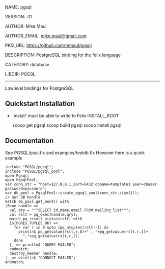 NAME: pgsql

VERSION: .01  

AUTHOR: Mike Maul

AUTHOR_EMAIL: mike.maul@gmail.com

PKG_URL: https://github.com/mmaul/pgsql

DESCRIPTION: PostgreSQL binding for the felix language

CATEGORY: database

LIBDIR: PGSQL

-----
Lowlevel bindings for PostgreSQL

## Quickstart Installation ##
* 'install' must be able to write to Felix INSTALL_ROOT

    scoop get pgsql
    scoop build pgsql
    scoop install pgsql

## Documentation ##
See PGSQL/psql.flx and examples/testdb.flx
However here is a quick example

    include "PGSQL/pgsql";
    include "PGSQL/pgsql_pool";
    open Pgsql;
    open PgsqlPool;
    var conn_str = "host=127.0.0.1 port=5432 dbname=template1 user=dbuser password=password";
    var db_pool = PgsqlPool::create_pgsql_pool(conn_str,size(1));
    // Get DB handle 
    match db_pool.get_next() with
    |Some handle => 
      val qry = """SELECT id,name,email FROM mailing_list""";
      val rslt = pq_exec(handle,qry);
      match pq_result_status(rslt) with
      |$(PGRES_TUPLES_OK) => 
        for var r in 0 upto (pq_ntuples(rslt)-1) do
          println$ pq_getvalue(rslt,r,0)+" , "+pq_getvalue(rslt,r,1)+ 
            ","+pq_getvalue(rslt,r,2);
        done
      |_ => println$ "QUERY FAILED";
      endmatch;
      destroy_member handle;
    |_ => println$ "CONNECT FAILED";
    endmatch;
    
  

